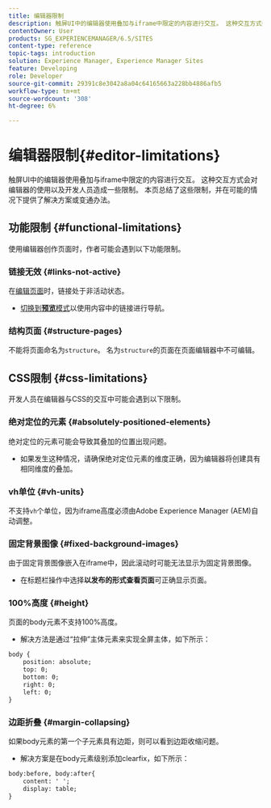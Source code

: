 ```yaml
---
title: 编辑器限制
description: 触屏UI中的编辑器使用叠加与iframe中限定的内容进行交互。 这种交互方式会对编辑器的使用以及开发人员造成一些限制。
contentOwner: User
products: SG_EXPERIENCEMANAGER/6.5/SITES
content-type: reference
topic-tags: introduction
solution: Experience Manager, Experience Manager Sites
feature: Developing
role: Developer
source-git-commit: 29391c8e3042a8a04c64165663a228bb4886afb5
workflow-type: tm+mt
source-wordcount: '308'
ht-degree: 6%

---
```


# 编辑器限制{#editor-limitations}

触屏UI中的编辑器使用叠加与iframe中限定的内容进行交互。 这种交互方式会对编辑器的使用以及开发人员造成一些限制。 本页总结了这些限制，并在可能的情况下提供了解决方案或变通办法。

## 功能限制 {#functional-limitations}

使用编辑器创作页面时，作者可能会遇到以下功能限制。

### 链接无效 {#links-not-active}

在[编辑页面](/help/sites-authoring/editing-content.md)时，链接处于非活动状态。

* [切换到&#x200B;**预览**&#x200B;模式](/help/sites-authoring/editing-content.md#preview-mode)以使用内容中的链接进行导航。

### 结构页面 {#structure-pages}

不能将页面命名为`structure`。 名为`structure`的页面在页面编辑器中不可编辑。

## CSS限制 {#css-limitations}

开发人员在编辑器与CSS的交互中可能会遇到以下限制。

### 绝对定位的元素 {#absolutely-positioned-elements}

绝对定位的元素可能会导致其叠加的位置出现问题。

* 如果发生这种情况，请确保绝对定位元素的维度正确，因为编辑器将创建具有相同维度的叠加。

### vh单位 {#vh-units}

不支持`vh`个单位，因为iframe高度必须由Adobe Experience Manager (AEM)自动调整。

### 固定背景图像 {#fixed-background-images}

由于固定背景图像嵌入在iframe中，因此滚动时可能无法显示为固定背景图像。

* 在标题栏操作中选择&#x200B;**以发布的形式查看页面**&#x200B;可正确显示页面。

### 100%高度 {#height}

页面的body元素不支持100%高度。

* 解决方法是通过“拉伸”主体元素来实现全屏主体，如下所示：

```xml
body {
    position: absolute;
    top: 0;
    bottom: 0;
    right: 0;
    left: 0;
}
```

### 边距折叠 {#margin-collapsing}

如果body元素的第一个子元素具有边距，则可以看到边距收缩问题。

* 解决方案是在body元素级别添加clearfix，如下所示：

```xml
body:before, body:after{
    content: ' ';
    display: table;
}
```
